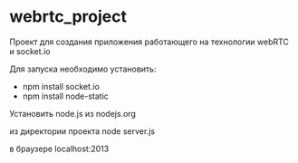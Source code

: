 webrtc_project
==============
Проект для создания приложения работающего на технологии webRTC и socket.io

Для запуска необходимо установить:

* npm install socket.io
* npm install node-static

Установить node.js из nodejs.org

из директории проекта node server.js

в браузере localhost:2013
